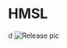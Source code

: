 # HMSL
d
![Release pic](https://user-images.githubusercontent.com/88943677/175430799-862365b5-b59d-4f4d-9afe-b2ba489b72d2.png)
